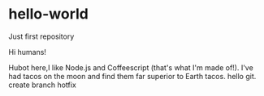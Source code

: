 # hello-world
Just first repository

Hi humans!

Hubot here,I like Node.js and Coffeescript (that's what I'm made of!).
I've had tacos on the moon and find them far superior to Earth tacos.
hello git.
create branch hotfix
